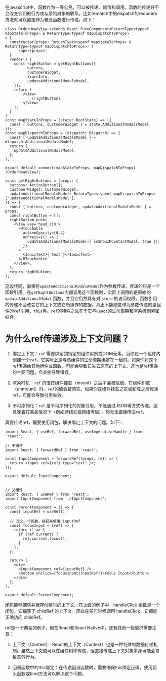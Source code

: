 在javascript中，函数作为一等公民，可以被传递、赋值和调用。函数的传递并不会改变它们的行为或与原始对象的联系。比如rematch中的dispatch的reducers方法就可以直接作为普通函数进行传递，如下：

```tsx
class OrderHeadView extends React.PureComponent<ReturnType<typeof mapStateToProps> & ReturnType<typeof mapDispatchToProps>
> {
  constructor(props: ReturnType<typeof mapStateToProps> & ReturnType<typeof mapDispatchToProps>) {
      super(props);
  }
  render() {
    const rightButton = getRightButtons({
          buttons,
          customerWidget,
          traceInfo,
          updateAdditionalModalsModel,
    });
    return (
        <View>
            {rightButton}
        </View>
    );
  }
}
const mapStateToProps = (state: RootState) => ({
  const { buttons, customerWidget } = state.AdditionalModalsModel;
});
const mapDispatchToProps = (dispatch: Dispatch) => { 
  const { updateAdditionalModalsModel } = dispatch.AdditionalModalsModel; 
  return { 
    updateAdditionalModalsModel, 
  };
};

export default connect(mapStateToProps, mapDispatchToProps)(OrderHeadView);

const getRightButtons = (props: {
  buttons: ActionButton[];
  customerWidget: CustomerWidget;
  updateAdditionalModalsModel: ReturnType<typeof mapDispatchToProps>['updateAdditionalModalsModel'];
}) => {
  const { buttons, customerWidget, updateAdditionalModalsModel } = props;
  const rightButton = [];
  rightButton.push(
    <View key='head_cim'>
      <HTouchable
        activeOpacity={0.4}
        onPress={() => {
          updateAdditionalModalsModel({ isShowIMContactModal: true });
        }}
      >
        <IonicText>{`text`}</IonicText>
      </HTouchable>
    </View>,
  );
  return rightButton;
};
```
这段代码，直接将`updateAdditionalModalsModel`作为参数传递，传递的只是一个函数引用。在`getRightButtons`内部调用这个函数时，实际上调用的是原始的 `updateAdditionalModal` 函数，并且它仍然具有对 `store` 的访问权限。函数引用的传递不会改变它的上下文或它所操作的数据。真正不能随意作为参数传递的是组件的`ref`引用、`this`等。`ref`的特殊之处在于它与`React`的生命周期和渲染机制紧密结合。   

# 为什么ref传递涉及上下文问题？
1. 绑定上下文：`ref` 需要绑定到特定的组件实例或DOM元素。当你在一个组件内创建一个`ref`，它实际上是与该组件的生命周期绑定在一起的。如果你将这个ref传递给其他组件或函数，可能会导致它失去原有的上下文。这也是ref传递的主要问题，会直接导致错误。

2. 渲染时机：`ref` 的值在组件挂载（mount）之后才会被赋值。在组件卸载（unmount）时，`ref`的值会被清空。如果你在组件挂载之前或卸载之后传递ref，可能会导致引用失效。

3. 不可序列化：`ref` 是不可序列化的对象引用，不能通过JSON等方式传递。这意味着在某些情况下（例如跨线程或网络传输），你无法直接传递`ref`。

真要传递ref，需要使用闭包，解决绑定上下文的问题。如下：
```tsx
import React, { useRef, forwardRef, useImperativeHandle } from 'react';

// 子组件
import React, { forwardRef } from 'react';

const InputComponent = forwardRef((props, ref) => {
  return <input ref={ref} type="text" />;
});

export default InputComponent;


// 父组件
import React, { useRef } from 'react';
import InputComponent from './InputComponent';

const ParentComponent = () => {
  const inputRef = useRef();

  // 定义一个函数，捕获并使用 inputRef
  const focusInput = (ref) => {
    return () => {
      if (ref.current) {
        ref.current.focus();
      }
    };
  };

  return (
    <div>
      <InputComponent ref={inputRef} />
      <button onClick={focusInput(inputRef)}>Focus Input</button>
    </div>
  );
};

export default ParentComponent;
```
闭包能够捕获并保存创建时的上下文。在上面的例子中，handleClick 函数是一个闭包，它捕获了 childRef 的上下文，因此在任何时候调用 handleClick，它都能正确访问 childRef。

ref是一个典型的例子，但在React和React Native中，还有其他一些情况需要注意：

1. 上下文（Context）：React的上下文（Context）也是一种特殊的数据传递机制。虽然上下文值可以在组件树中传递，但直接传递上下文对象本身可能会导致意外行为。

2. 回调函数中的this绑定：在传递回调函数时，需要确保this绑定正确。使用箭头函数或bind方法可以解决这个问题。
